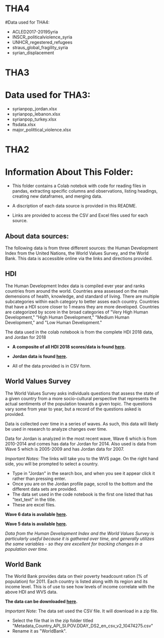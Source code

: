 # THA4

#Data used for THA4:
* ACLED2017-2019Syria
* INSCR_politicalviolence_syria
* UNHCR_regestered_refugees
* straus_global_fragility_syria
* syrian_displacement


# THA3

# Data used for THA3:
* syrianpop_jordan.xlsx
* syrianpop_lebanon.xlsx
* syrianpop_turkey.xlsx
* ftsdata.xlsx
* major_polittical_violence.xlsx


# THA2

# Information About This Folder:

* This folder contains a Colab notebok with code for reading files in pandas, extracting specific columns and observations, listing headings, creating new dataframes, and merging data.

* A discription of each data source is provided in this README.

* Links are provided to access the CSV and Excel files used for each source. 

## About data sources:
The following data is from three different sources: the Human Development Index from the United Nations, the World Values Survey, and the World Bank. This data is accessible online via the links and directions provided.
 
## HDI
The Human Development Index data is compiled ever year and ranks countries from around the world. Countries area assessed on the main demensions of health, knowledge, and standard of living. There are multiple subcategories within each category to better asses each country. Countries that have a HDI score closer to 1 means they are more developed. Countries are categorized by score in the broad categories of "Very High Human Development," "High Human Development," "Medium Human Development," and "Low Human Development." 

The data used in the colab notebook is from the complete HDI 2018 data, and Jordan for 2018

* **A composite of all HDI 2018 scores/data is found [here](http://hdr.undp.org/en/composite/HDI).**


* **Jordan data is found [here](http://hdr.undp.org/en/countries/profiles/JOR).**

* All of the data provided is in CSV form. 


## World Values Survey
The World Values Survey asks individuals questions that assess the state of a given country from a more socio-cultural perspective that represents the actual sentiments of the population towards a given topic. The questions vary some from year to year, but a record of the questions asked is provided. 

Data is collected over time in a series of waves. As such, this data will likely be used in research to analyze changes over time. 

Data for Jordan is analyzed in the most recent wave, Wave 6 which is from 2010-2014 and comes has data for Jordan for 2014. Also used is data from Wave 5 which is 2005-2009 and has Jordan data for 2007.

*Important Notes:* The links will take you to the WVS page. On the right hand side, you will be prompted to select a country. 
* Type in "Jordan" in the search box, and when you see it appear click it rather than pressing enter. 
* Once you are on the Jordan profile page, scroll to the bottom and the different data sets are provided. 
* The data set used in the code notebook is the first one listed that has "text_text" in the title. 
* These are excel files.

**Wave 6 data is available [here](http://www.worldvaluessurvey.org/WVSDocumentationWV6.jsp).**

**Wave 5 data is available [here](http://www.worldvaluessurvey.org/WVSDocumentationWV5.jsp).**


*Data from the Human Development Index and the World Values Survey is particularly useful because it is gathered over time, and generally utilizes the same variables - so they are excellent for tracking changes in a population over time.*

## World Bank

The World Bank provides data on their poverty headcount ration (% of population) for 2011. Each country is listed along with its region and its income level. This is of use to see how levels of income correlate with the above HDI and WVS data. 

**The data can be downloaded [here](https://data.worldbank.org/indicator/SI.POV.DDAY?end=2015&locations=1W&name_desc=false&start=1981&view=chart).**

*Important Note:* The data set used the CSV file. It will download in a zip file. 
* Select the file that in the zip folder titled "Metadata_Country_API_SI.POV.DDAY_DS2_en_csv_v2_10474275.csv" 
* Rename it as "WorldBank".



